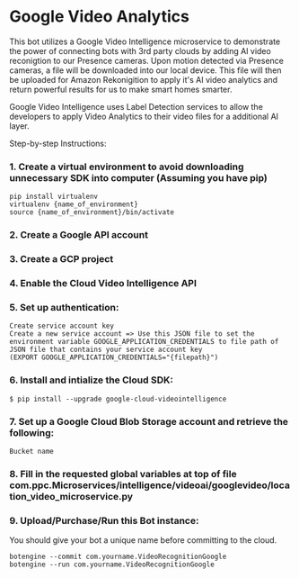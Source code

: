 # Google Video Analytics

This bot utilizes a Google Video Intelligence microservice to demonstrate the power of connecting bots with 3rd party clouds by adding AI video reconigtion to our Presence cameras. Upon motion detected via Presence cameras, a file will be downloaded into our local device. This file will then be uploaded for Amazon Rekonigition to apply it's AI video analytics and return powerful results for us to make smart homes smarter.

Google Video Intelligence uses Label Detection services to allow the developers to apply Video Analytics to their video files for a additional AI layer.

Step-by-step Instructions:

### 1. Create a virtual environment to avoid downloading unnecessary SDK into computer (Assuming you have pip)
    pip install virtualenv
    virtualenv {name_of_environment}
    source {name_of_environment}/bin/activate

### 2. Create a Google API account

### 3. Create a GCP project

### 4. Enable the Cloud Video Intelligence API

### 5. Set up authentication:
    Create service account key
    Create a new service account => Use this JSON file to set the environment variable GOOGLE_APPLICATION_CREDENTIALS to file path of JSON file that contains your service account key
    (EXPORT GOOGLE_APPLICATION_CREDENTIALS="{filepath}")

### 6. Install and intialize the Cloud SDK:
    $ pip install --upgrade google-cloud-videointelligence

### 7. Set up a Google Cloud Blob Storage account and retrieve the following:
    Bucket name

### 8. Fill in the requested global variables at top of file com.ppc.Microservices/intelligence/videoai/googlevideo/location_video_microservice.py

### 9. Upload/Purchase/Run this Bot instance:

You should give your bot a unique name before committing to the cloud.

    botengine --commit com.yourname.VideoRecognitionGoogle
    botengine --run com.yourname.VideoRecognitionGoogle

